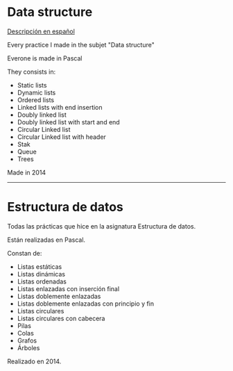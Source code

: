 # Data structure

[Descripción en español](#espanol)

Every practice I made in the subjet "Data structure"

Everone is made in Pascal

They consists in:

- Static lists
- Dynamic lists
- Ordered lists
- Linked lists with end insertion
- Doubly linked list
- Doubly linked list with start and end
- Circular Linked list
- Circular Linked list with header
- Stak
- Queue
- Trees

Made in 2014

----

<a name="espanol"></a>

# Estructura de datos

Todas las prácticas que hice en la asignatura Estructura de datos.

Están realizadas en Pascal.

Constan de:

- Listas estáticas
- Listas dinámicas
- Listas ordenadas
- Listas enlazadas con inserción final
- Listas doblemente enlazadas
- Listas doblemente enlazadas con principio y fin
- Listas circulares
- Listas circulares con cabecera
- Pilas
- Colas
- Grafos
- Árboles

Realizado en 2014.

